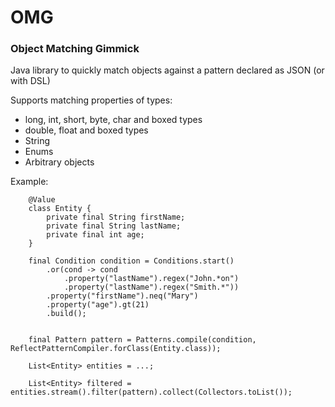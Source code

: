 # OMG

### Object Matching Gimmick

Java library to quickly match objects against a pattern declared as JSON (or with DSL)

Supports matching properties of types:

- long, int, short, byte, char and boxed types
- double, float and boxed types
- String
- Enums
- Arbitrary objects 

Example:
```
    @Value
    class Entity {
        private final String firstName;
        private final String lastName;
        private final int age;
    }

    final Condition condition = Conditions.start()
        .or(cond -> cond
            .property("lastName").regex("John.*on")
            .property("lastName").regex("Smith.*"))
        .property("firstName").neq("Mary")
        .property("age").gt(21)
        .build();


    final Pattern pattern = Patterns.compile(condition, ReflectPatternCompiler.forClass(Entity.class));

    List<Entity> entities = ...;

    List<Entity> filtered = entities.stream().filter(pattern).collect(Collectors.toList());


```